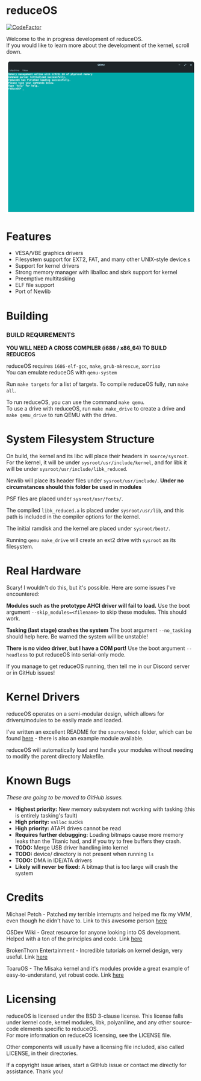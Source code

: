 # reduceOS
[![CodeFactor](https://www.codefactor.io/repository/github/sasdallas/reduceos/badge/rewrite)](https://www.codefactor.io/repository/github/sasdallas/reduceos/overview/rewrite)

Welcome to the in progress development of reduceOS.\
If you would like to learn more about the development of the kernel, scroll down.

![reduceOS image](reduceOSDemo.png)


# Features
- VESA/VBE graphics drivers
- Filesystem support for EXT2, FAT, and many other UNIX-style device.s
- Support for kernel drivers
- Strong memory manager with liballoc and sbrk support for kernel
- Preemptive multitasking
- ELF file support
- Port of Newlib


# Building

### BUILD REQUIREMENTS
**YOU WILL NEED A CROSS COMPILER (i686 / x86_64) TO BUILD REDUCEOS**

reduceOS requires `i686-elf-gcc`, `make`, `grub-mkrescue`, `xorriso`\
You can emulate reduceOS with `qemu-system`

Run `make targets` for a list of targets. To compile reduceOS fully, run `make all`.

To run reduceOS, you can use the command `make qemu`.\
To use a drive with reduceOS, run `make make_drive` to create a drive and `make qemu_drive` to run QEMU with the drive.


# System Filesystem Structure
On build, the kernel and its libc will place their headers in `source/sysroot`. For the kernel, it will be under `sysroot/usr/include/kernel`, and for libk it will be under `sysroot/usr/include/libk_reduced`.

Newlib will place its header files under `sysroot/usr/include/`. **Under no circumstances should this folder be used in modules**

PSF files are placed under `sysroot/usr/fonts/`.

The compiled `libk_reduced.a` is placed under `sysroot/usr/lib`, and this path is included in the compiler options for the kernel.

The initial ramdisk and the kernel are placed under `sysroot/boot/`.

Running `qemu make_drive` will create an ext2 drive with `sysroot` as its filesystem.   

# Real Hardware
Scary! I wouldn't do this, but it's possible. Here are some issues I've encountered:

**Modules such as the prototype AHCI driver will fail to load.** Use the boot argument `--skip_modules=<filename>` to skip these modules. This should work.

**Tasking (last stage) crashes the system** The boot argument `--no_tasking` should help here. Be warned the system will be unstable!

**There is no video driver, but I have a COM port!** Use the boot argument `--headless` to put reduceOS into serial-only mode.

If you manage to get reduceOS running, then tell me in our Discord server or in GitHub issues!

# Kernel Drivers
reduceOS operates on a semi-modular design, which allows for drivers/modules to be easily made and loaded.

I've written an excellent README for the `source/kmods` folder, which can be found [here](https://github.com/sasdallas/reduceOS/blob/main/source/kmods/README.txt) - there is also an example module available.

reduceOS will automatically load and handle your modules without needing to modify the parent directory Makefile.

# Known Bugs
*These are going to be moved to GitHub issues.*
- **Highest priority:** New memory subsystem not working with tasking (this is entirely tasking's fault)
- **High priority:** `valloc` sucks
- **High priority:** ATAPI drives cannot be read
- **Requires further debugging:** Loading bitmaps cause more memory leaks than the Titanic had, and if you try to free buffers they crash. 
- **TODO:** Merge USB driver handling into kernel
- **TODO:** device/ directory is not present when running `ls`
- **TODO:** DMA in IDE/ATA drivers
- **Likely will never be fixed:** A bitmap that is too large will crash the system


# Credits
Michael Petch - Patched my terrible interrupts and helped me fix my VMM, even though he didn't have to. Link to this awesome person [here](https://stackoverflow.com/users/3857942/michael-petch)

OSDev Wiki - Great resource for anyone looking into OS development. Helped with a ton of the principles and code. Link [here](https://wiki.osdev.org/)

BrokenThorn Entertainment - Incredible tutorials on kernel design, very useful. Link [here](http://www.brokenthorn.com/Resources/OSDevIndex.html)

ToaruOS - The Misaka kernel and it's modules provide a great example of easy-to-understand, yet robust code. Link [here](https://github.com/klange/ToaruOS)

# Licensing
reduceOS is licensed under the BSD 3-clause license. This license falls under kernel code, kernel modules, libk, polyaniline, and any other source-code elements specific to reduceOS.\
For more information on reduceOS licensing, see the LICENSE file.

Other components will usually have a licensing file included, also called LICENSE, in their directories.

If a copyright issue arises, start a GitHub issue or contact me directly for assistance. Thank you!